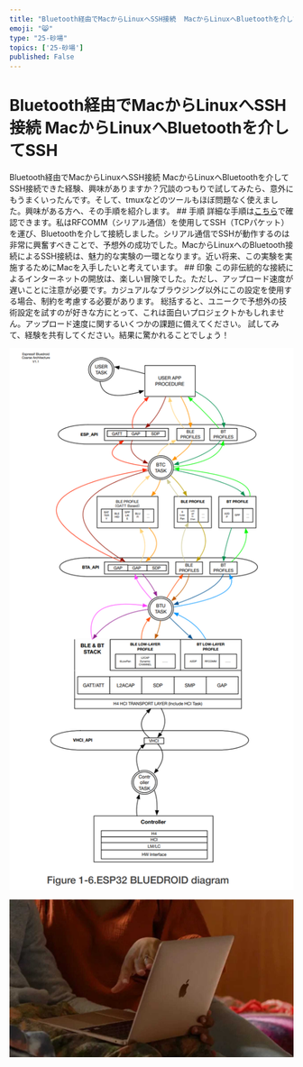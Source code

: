 ```yaml
---
title: "Bluetooth経由でMacからLinuxへSSH接続  MacからLinuxへBluetoothを介してSSH"
emoji: "😸"
type: "25-砂場"
topics: ['25-砂場']
published: False
---
```


# Bluetooth経由でMacからLinuxへSSH接続  MacからLinuxへBluetoothを介してSSH

Bluetooth経由でMacからLinuxへSSH接続  MacからLinuxへBluetoothを介してSSH接続できた経験、興味がありますか？冗談のつもりで試してみたら、意外にもうまくいったんです。そして、tmuxなどのツールもほぼ問題なく使えました。興味がある方へ、その手順を紹介します。  ## 手順  詳細な手順は[こちら](https://example.com/link-to-instructions)で確認できます。私はRFCOMM（シリアル通信）を使用してSSH（TCPパケット）を運び、Bluetoothを介して接続しました。シリアル通信でSSHが動作するのは非常に興奮すべきことで、予想外の成功でした。MacからLinuxへのBluetooth接続によるSSH接続は、魅力的な実験の一環となります。近い将来、この実験を実施するためにMacを入手したいと考えています。  ## 印象  この非伝統的な接続によるインターネットの開放は、楽しい冒険でした。ただし、アップロード速度が遅いことに注意が必要です。カジュアルなブラウジング以外にこの設定を使用する場合、制約を考慮する必要があります。  総括すると、ユニークで予想外の技術設定を試すのが好きな方にとって、これは面白いプロジェクトかもしれません。アップロード速度に関するいくつかの課題に備えてください。  試してみて、経験を共有してください。結果に驚かれることでしょう！


![](/images/yAyyZ09Ua3CYiQoLa40Y/1NA5GVuMbiRiIq9wP10y/be7fd81c-9b28-43b1-bd7f-6f0b79b4a0d1.png)

![](/images/yAyyZ09Ua3CYiQoLa40Y/1NA5GVuMbiRiIq9wP10y/cc977453-ad7f-49b6-9ade-093c5e7fd8a5.jpg)